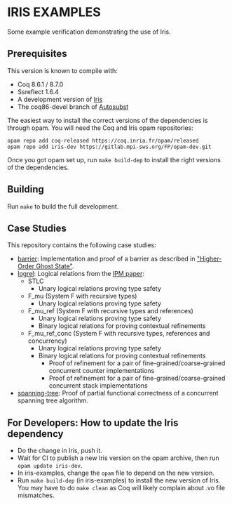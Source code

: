 # IRIS EXAMPLES

Some example verification demonstrating the use of Iris.

## Prerequisites

This version is known to compile with:

 - Coq 8.6.1 / 8.7.0
 - Ssreflect 1.6.4
 - A development version of [Iris](https://gitlab.mpi-sws.org/FP/iris-coq/)
 - The coq86-devel branch of [Autosubst](https://github.com/uds-psl/autosubst)

The easiest way to install the correct versions of the dependencies is through
opam.  You will need the Coq and Iris opam repositories:

    opam repo add coq-released https://coq.inria.fr/opam/released
    opam repo add iris-dev https://gitlab.mpi-sws.org/FP/opam-dev.git

Once you got opam set up, run `make build-dep` to install the right versions
of the dependencies.

## Building

Run `make` to build the full development.

## Case Studies

This repository contains the following case studies:

* [barrier](theories/barrier): Implementation and proof of a barrier as
  described in ["Higher-Order Ghost State"](http://doi.acm.org/10.1145/2818638).
* [logrel](theories/logrel): Logical relations from the
  [IPM paper](http://doi.acm.org/10.1145/3093333.3009855):
  - STLC
    * Unary logical relations proving type safety
  - F_mu (System F with recursive types)
    * Unary logical relations proving type safety
  - F_mu_ref (System F with recursive types and references)
    * Unary logical relations proving type safety
    * Binary logical relations for proving contextual refinements
  - F_mu_ref_conc (System F with recursive types, references and concurrency)
    * Unary logical relations proving type safety
    * Binary logical relations for proving contextual refinements
      - Proof of refinement for a pair of fine-grained/coarse-grained concurrent counter implementations
      - Proof of refinement for a pair of fine-grained/coarse-grained concurrent stack implementations
* [spanning-tree](theories/spanning_tree): Proof of partial functional
  correctness of a concurrent spanning tree algorithm.

## For Developers: How to update the Iris dependency

* Do the change in Iris, push it.
* Wait for CI to publish a new Iris version on the opam archive, then run
  `opam update iris-dev`.
* In iris-examples, change the `opam` file to depend on the new version.
* Run `make build-dep` (in iris-examples) to install the new version of Iris.
  You may have to do `make clean` as Coq will likely complain about .vo file
  mismatches.
